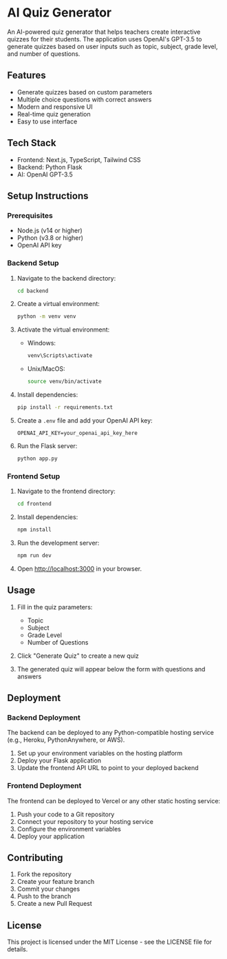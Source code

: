 # AI Quiz Generator

An AI-powered quiz generator that helps teachers create interactive quizzes for their students. The application uses OpenAI's GPT-3.5 to generate quizzes based on user inputs such as topic, subject, grade level, and number of questions.

## Features

- Generate quizzes based on custom parameters
- Multiple choice questions with correct answers
- Modern and responsive UI
- Real-time quiz generation
- Easy to use interface

## Tech Stack

- Frontend: Next.js, TypeScript, Tailwind CSS
- Backend: Python Flask
- AI: OpenAI GPT-3.5

## Setup Instructions

### Prerequisites

- Node.js (v14 or higher)
- Python (v3.8 or higher)
- OpenAI API key

### Backend Setup

1. Navigate to the backend directory:
   ```bash
   cd backend
   ```

2. Create a virtual environment:
   ```bash
   python -m venv venv
   ```

3. Activate the virtual environment:
   - Windows:
     ```bash
     venv\Scripts\activate
     ```
   - Unix/MacOS:
     ```bash
     source venv/bin/activate
     ```

4. Install dependencies:
   ```bash
   pip install -r requirements.txt
   ```

5. Create a `.env` file and add your OpenAI API key:
   ```
   OPENAI_API_KEY=your_openai_api_key_here
   ```

6. Run the Flask server:
   ```bash
   python app.py
   ```

### Frontend Setup

1. Navigate to the frontend directory:
   ```bash
   cd frontend
   ```

2. Install dependencies:
   ```bash
   npm install
   ```

3. Run the development server:
   ```bash
   npm run dev
   ```

4. Open [http://localhost:3000](http://localhost:3000) in your browser.

## Usage

1. Fill in the quiz parameters:
   - Topic
   - Subject
   - Grade Level
   - Number of Questions

2. Click "Generate Quiz" to create a new quiz

3. The generated quiz will appear below the form with questions and answers

## Deployment

### Backend Deployment

The backend can be deployed to any Python-compatible hosting service (e.g., Heroku, PythonAnywhere, or AWS).

1. Set up your environment variables on the hosting platform
2. Deploy your Flask application
3. Update the frontend API URL to point to your deployed backend

### Frontend Deployment

The frontend can be deployed to Vercel or any other static hosting service:

1. Push your code to a Git repository
2. Connect your repository to your hosting service
3. Configure the environment variables
4. Deploy your application

## Contributing

1. Fork the repository
2. Create your feature branch
3. Commit your changes
4. Push to the branch
5. Create a new Pull Request

## License

This project is licensed under the MIT License - see the LICENSE file for details. 